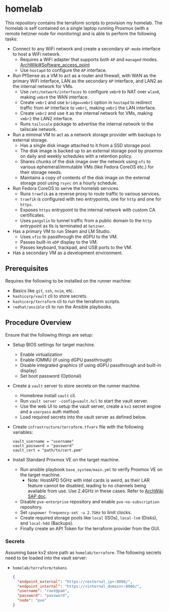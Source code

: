 # homelab

This repository contains the terraform scripts to provision my homelab. The homelab is self contained on a single laptop running Proxmox (with a remote hetzner node for monitoring) and is able to perform the following tasks:

- Connect to any WiFi network and create a secondary `AP-mode` interface to host a WiFi network.
  - Requires a WiFi adapter that supports both `AP` and `managed` modes. [ArchWiki#Software_access_point](https://wiki.archlinux.org/title/Software_access_point#Wireless_client_and_software_AP_with_a_single_Wi-Fi_device)
  - Use `hostapd` to configure the `AP` interface.
- Run PfSense as a VM to act as a router and firewall, with WAN as the primary WiFi interface, LAN as the secondary `AP` interface, and LAN2 as the internal network for VMs.
  - Use `/etc/network/interfaces` to configure `vmbr0` to NAT over `wlan0`, making `vmbr0` the WAN interface.
  - Create `vmbr1` and use `bridge=vmbr1` option in `hostapd` to redirect traffic from `AP` interface to `vmbr1`, making `vmbr1` the LAN interface.
  - Create `vmbr2` and use it as the internal network for VMs, making `vmbr2` the LAN2 interface.
  - Runs `tailscale` package to advertise the internal network to the tailscale network.
- Run a minimal VM to act as a network storage provider with backups to external storage.
  - Has a single disk image attached to it from a SSD storage pool.
  - The disk image is backed up to an external storage pool by proxmox on daily and weekly schedules with a retention policy.
  - Shares chunks of the disk image over the network using `nfs` to various ephemeral/immutable VMs (like Fedora CoreOS etc.) for their storage needs.
  - Maintains a copy of contents of the disk image on the external storage pool using `rsync` on a hourly schedule.
- Run Fedora CoreOS to serve the homelab services.
  - Runs `traefik` as a reverse proxy to route traffic to various services.
  - `traefik` is configured with two entrypoints, one for `http` and one for `https`.
  - Exposes `https` entrypoint to the internal network with custom CA certificates.
  - Uses `pangolin` to tunnel traffic from a public domain to the `http` entrypoint as tls is terminated at `hetzner`.
- Has a primary VM to run Steam and LM Studio.
  - Uses `vfio` to passthrough the dGPU to the VM.
  - Passes built-in `eDP` display to the VM.
  - Passes keyboard, trackpad, and USB ports to the VM.
- Has a secondary VM as a development environment.

## Prerequisites

Requires the following to be installed on the runner machine:

- Basics like `git`, `ssh`, `nvim`, etc.
- `hashicorp/vault` cli to store secrets.
- `hashicorp/terraform` cli to run the terraform scripts.
- `redhat/ansible` cli to run the Ansible playbooks.

## Procedure Overview

Ensure that the following things are setup:

- Setup BIOS settings for target machine.
  - Enable virtualization
  - Enable IOMMU (if using dGPU passthrough)
  - Disable integrated graphics (if using dGPU passthrough and built-in display)
  - Set boot password (Optional)

- Create a `vault` server to store secrets on the runner machine.
  - Homebrew install `vault` cli.
  - Run `vault server -config=vault.hcl` to start the vault server.
  - Use the web UI to setup the vault server, create a `kv2` secret engine and a `userpass` auth method.
  - Load required secrets into the vault server as defined below.

- Create `infrastructure/terraform.tfvars` file with the following variables:
  ```hcl
  vault_username = "username"
  vault_password = "password"
  vault_cert = "path/to/cert.pem"
  ```

- Install Standard Proxmox VE on the target machine.
  - Run ansible playbook `base_system/main.yml` to verify Proxmox VE on the target machine.
    - Note: HostAPD 5GHz with intel cards is weird, as their LAR feature cannot be disabled, leading to no channels being available from use. Use 2.4GHz in these cases. Refer to [ArchWiki SAP doc](https://wiki.archlinux.org/title/Software_access_point#Cannot_start_AP_mode_in_5_GHz_band).
  - Disable `pve-enterprise` repository and enable `pve-no-subscription` repository.
  - Set `cpupower frequency-set -u 2.7GHz` to limit clocks.
  - Create required storage pools like `local` (ISOs), `local-lvm` (Disks), and `local-hdd` (Backups).
  - Finally create an API Token for the terraform provider from the GUI.


### Secrets

Assuming base kv2 store path as `homelab/terraform`. The following secrets need to be loaded into the vault server:

- `homelab/terraform/tokens`
  ```json
  {
    "endpoint_external": "https://<external_ip>:8006/",
    "endpoint_internal": "https://<internal_domain>:8006/",
    "username": "root@pam",
    "password": "password",
    "node": "pve"
  }
  ```
